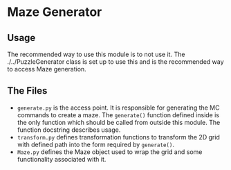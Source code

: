# Maze Generator

## Usage

The recommended way to use this module is to not use it. The ./../PuzzleGenerator
class is set up to use this and is the recommended way to access Maze generation.

## The Files

- `generate.py` is the access point. It is responsible for generating the MC commands
to create a maze. The `generate()` function defined inside is the only function which
should be called from outside this module. The function docstring describes usage.
- `transform.py` defines transformation functions to transform the 2D grid with defined
path into the form required by `generate()`.
- `Maze.py` defines the Maze object used to wrap the grid and some functionality associated
with it.